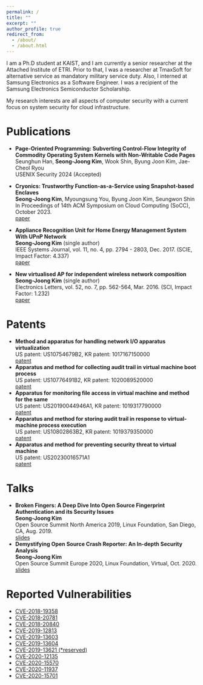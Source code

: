 ```yaml
---
permalink: /
title: ""
excerpt: ""
author_profile: true
redirect_from: 
  - /about/
  - /about.html
---
```


I am a Ph.D student at KAIST, and I am currently a senior researcher at the Attached Institute of ETRI. 
Prior to that, I was a researcher at TmaxSoft for alternative service as mandatory military service duty. 
Also, I interned at Samsung Electronics as a Software Engineer. 
I was a recipient of the Samsung Electronics Semiconductor Scholarship.

My research interests are all aspects of computer security with a current focus on system security for cloud infrastructure. 


Publications
======
- **Page-Oriented Programming: Subverting Control-Flow Integrity of Commodity Operating System Kernels with Non-Writable Code Pages** <br/>
Seunghun Han, **Seong-Joong Kim**, Wook Shin, Byung Joon Kim, Jae-Cheol Ryou <br/>
USENIX Security 2024 (Accepted)  <br/>

- **Cryonics: Trustworthy Function-as-a-Service using Snapshot-based Enclaves** <br/>
**Seong-Joong Kim**, Myoungsung You, Byung Joon Kim, Seungwon Shin <br/>
In Proceedings of 14th ACM Symposium on Cloud Computing (SoCC), October 2023.  <br/>
[paper](https://dl.acm.org/doi/pdf/10.1145/3620678.3624789)

- **Appliance Recognition Unit for Home Energy Management System With UPnP Network** <br/>
**Seong-Joong Kim** (single author) <br/>
IEEE Systems Journal, vol. 11, no. 4, pp. 2794 - 2803, Dec. 2017. (SCIE, Impact Factor: 4.337) <br/>
[paper](https://ieeexplore.ieee.org/abstract/document/7331284) 
- **New virtualised AP for independent wireless network composition** <br/>
**Seong-Joong Kim** (single author) <br/>
Electronics Letters, vol. 52, no. 7, pp. 562-564, Mar. 2016. (SCI, Impact Factor: 1.232) <br/>
[paper](https://ietresearch.onlinelibrary.wiley.com/doi/pdf/10.1049/el.2015.4200)


Patents
======
- **Method and apparatus for handling network I/O apparatus virtualization** <br/>
  US patent: US10754679B2, KR patent: 1017167150000  
  [patent](https://patentimages.storage.googleapis.com/40/df/30/e47dddaa644ca0/US10754679.pdf)
- **Apparatus and method for collecting audit trail in virtual machine boot process** <br/>
  US patent: US10776491B2,  KR patent: 1020089520000  
  [patent](https://patentimages.storage.googleapis.com/1b/1c/85/1d51ab7fa6cca3/US10776491.pdf)
- **Apparatus for monitoring file access in virtual machine and method for the same** <br/> 
  US patent: US20190044946A1, KR patent: 1019317790000  
  [patent](https://patentimages.storage.googleapis.com/f3/af/70/7982622a8855b4/US20190044946A1.pdf)
- **Apparatus and method for storing audit trail in response to virtual-machine process execution** <br/>
  US patent: US10802863B2, KR patent: 1019379350000  
  [patent](https://patentimages.storage.googleapis.com/f3/b1/21/f4817740d53b66/US10802863.pdf)
- **Apparatus and method for preventing security threat to virtual machine** <br/>
  US patent: US20230016571A1  
  [patent](https://patentimages.storage.googleapis.com/5e/71/1c/fde386cc53e8be/US20230016571A1.pdf)
  

Talks
======
- **Broken Fingers: A Deep Dive Into Open Source Fingerprint Authentication and its Security Issues** <br/>
**Seong-Joong Kim** <br/>
Open Source Summit North America 2019, Linux Foundation, San Diego, CA, Aug. 2019. <br/>
[slides](https://static.sched.com/hosted_files/ossna19/4a/BrokenFingers_OSSNA2019.pdf)
- **Demystifying Open Source Crash Reporter: An In-depth Security Analysis** <br/>
**Seong-Joong Kim** <br/>
Open Source Summit Europe 2020, Linux Foundation, Virtual, Oct. 2020. <br/>
[slides](https://static.sched.com/hosted_files/osseu2020/2d/OSSEU_Demystifying%20Open%20Source%20Crash%20Reporter.pdf)


Reported Vulnerabilities
======
- [CVE-2018-19358](https://cve.mitre.org/cgi-bin/cvename.cgi?name=CVE-2018-19358)
- [CVE-2018-20781](https://cve.mitre.org/cgi-bin/cvename.cgi?name=CVE-2018-20781)
- [CVE-2018-20840](https://cve.mitre.org/cgi-bin/cvename.cgi?name=CVE-2018-20840)
- [CVE-2019-12813](https://cve.mitre.org/cgi-bin/cvename.cgi?name=CVE-2019-12813)
- [CVE-2019-13603](https://cve.mitre.org/cgi-bin/cvename.cgi?name=CVE-2019-13603)
- [CVE-2019-13604](https://cve.mitre.org/cgi-bin/cvename.cgi?name=CVE-2019-13604)
- [CVE-2019-13621 (*reserved)](https://cve.mitre.org/cgi-bin/cvename.cgi?name=CVE-2019-13621)
- [CVE-2020-12135](https://cve.mitre.org/cgi-bin/cvename.cgi?name=CVE-2020-12135)  
- [CVE-2020-15570](https://cve.mitre.org/cgi-bin/cvename.cgi?name=CVE-2020-15570)
- [CVE-2020-11937](https://cve.mitre.org/cgi-bin/cvename.cgi?name=CVE-2020-11937)
- [CVE-2020-15701](https://cve.mitre.org/cgi-bin/cvename.cgi?name=CVE-2020-15701)

